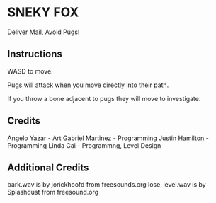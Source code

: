 # SNEKY FOX

Deliver Mail, Avoid Pugs!

## Instructions

WASD to move.

Pugs will attack when you move directly into their path.

If you throw a bone adjacent to pugs they will move to investigate.

## Credits

Angelo Yazar - Art
Gabriel Martinez - Programming
Justin Hamilton - Programming
Linda Cai - Programmng, Level Design

## Additional Credits

bark.wav is by jorickhoofd from freesounds.org
lose_level.wav is by Splashdust from freesound.org
